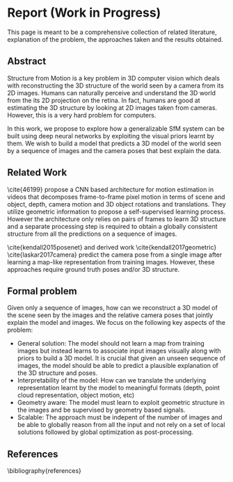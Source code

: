 # Report (Work in Progress)
This page is meant to be a comprehensive collection of related literature, explanation of the problem, the approaches taken and the results obtained.

## Abstract
Structure from Motion is a key problem in 3D computer vision which deals with reconstructing the 3D structure of the world seen by a camera from its 2D images. Humans can naturally perceive and understand the 3D world from the its 2D projection on the retina. In fact, humans are good at estimating the 3D structure by looking at 2D images taken from cameras. However, this is a very hard problem for computers.

In this work, we propose to explore how a generalizable SfM system can be built using deep neural networks by exploiting the visual priors learnt by them. We wish to build a model that predicts a 3D model of the world seen by a sequence of images and the camera poses that best explain the data.

## Related Work
\cite{46199} propose a CNN based architecture for motion estimation in videos that decomposes frame-to-frame pixel motion in terms of scene and object, depth, camera motion and 3D object rotations and translations. They utilize geometric information to propose a self-supervised learning process. However the architecture only relies on pairs of frames to learn 3D structure and a separate processing step is required to obtain a globally consistent structure from all the predictions on a sequence of images.

\cite{kendall2015posenet} and derived work \cite{kendall2017geometric} \cite{laskar2017camera} predict the camera pose from a single image after learning a map-like representation from training images. However, these approaches require ground truth poses and/or 3D structure.

## Formal problem
Given only a sequence of images, how can we reconstruct a 3D model of the scene seen by the images and the relative camera poses that jointly explain the model and images.
We focus on the following key aspects of the problem:

* General solution: The model should not learn a map from training images but instead learns to associate input images visually along with priors to build a 3D model. It is crucial that given an unseen sequence of images, the model should be able to predict a plausible explanation of the 3D structure and poses.
* Interpretability of the model: How can we translate the underlying representation learnt by the model to meaningful formats (depth, point cloud representation, object motion, etc)
* Geometry aware: The model must learn to exploit geometric structure in the images and be supervised by geometry based signals.
* Scalable: The approach must be indepent of the number of images and be able to globally reason from all the input and not rely on a set of local solutions followed by global optimization as post-processing.

## References
\bibliography{references}

